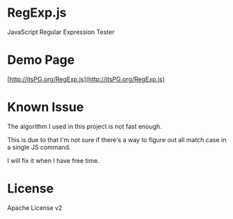 RegExp.js
=========

JavaScript Regular Expression Tester

Demo Page
=========

[http://itsPG.org/RegExp.js](http://itsPG.org/RegExp.js)

Known Issue
===========

The algorithm I used in this project is not fast enough.

This is due to that I'm not sure if there's a way to figure out all match case in a single JS command.

I will fix it when I have free time.

License
========
Apache License v2
